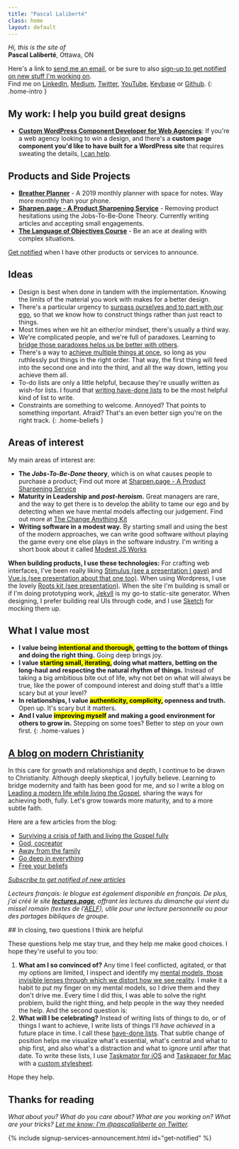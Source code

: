 ```yaml
---
title: "Pascal Laliberté"
class: home
layout: default
---
```


*Hi, this is the site of*  
**Pascal Laliberté**, Ottawa, ON
  
Here's a link to [send me an email](mailto:pascal@pascallaliberte.me), or be sure to also [sign-up to get notified on new stuff I'm working on](#get-notified).  
Find me on [LinkedIn][linkedin], [Medium][medium], [Twitter][twitter], [YouTube][youtube], [Keybase][keybase] or [Github][github].
{: .home-intro }


## My work: <span class="sub-title">I help you build great designs</span>

* **[Custom WordPress Component Developer for Web Agencies][wp-developer]**: If you're a web agency looking to win a design, and there's a **custom page component you'd like to have built for a WordPress site** that requires sweating the details, [I can help][wp-developer].

[wp-developer]: https://wp-developer.pascallaliberte.me

## Products and Side Projects

* **[Breather Planner][breather-planner]** - A 2019 monthly planner with space for notes. Way more monthly than your phone.
* **[Sharpen.page - A Product Sharpening Service][sharpen-page]** - Removing product hesitations using the Jobs-To-Be-Done Theory. Currently writing articles and accepting small engagements.
* **[The Language of Objectives Course](/language-of-objectives)** - Be an ace at dealing with complex situations.

[Get notified](#get-notified) when I have other products or services to announce.

## Ideas

* Design is best when done in tandem with the implementation. Knowing the limits of the material you work with makes for a better design.
* There's a particular urgency to [surpass ourselves and to part with our ego][postheroism], so that we know how to construct things rather than just react to things.
* Most times when we hit an either/or mindset, there's usually a third way.
* We're complicated people, and we're full of paradoxes. Learning to [bridge those paradoxes helps us be better with others][bridgeparadoxes].
* There's a way to [achieve multiple things at once][godeepineverything], so long as you ruthlessly put things in the right order. That way, the first thing will feed into the second one and into the third, and all the way down, letting you achieve them all.
* To-do lists are only a little helpful, because they're usually written as wish-for lists. I found that [writing have-done lists][havedone] to be the most helpful kind of list to write.
* Constraints are something to welcome. Annoyed? That points to something important. Afraid? That's an even better sign you're on the right track.
{: .home-beliefs }

[postheroism]: https://medium.com/@pascallaliberte/the-urgency-of-post-heroism-11e7d920bf49
[bridgeparadoxes]: http://by.pascallaliberte.me/2014-04-surviving-a-crisis-of-faith/
[godeepineverything]: http://by.pascallaliberte.me/2014-12-go-deep-in-everything/
[havedone]: http://by.pascallaliberte.me/2013-12-writing-objectives-you-will-accomplish/

## Areas of interest

My main areas of interest are:

* **The *Jobs-To-Be-Done* theory**, which is on what causes people to purchase a product; Find out more at [Sharpen.page - A Product Sharpening Service][sharpen-page]
* **Maturity in Leadership and _post-heroism_.** Great managers are rare, and the way to get there is to develop the ability to tame our ego and by detecting when we have mental models affecting our judgement. Find out more at [The Change Anything Kit](/change-anything/)
* **Writing software in a modest way.** By starting small and using the best of the modern approaches, we can write good software without playing the game every one else plays in the software industry. I'm writing a short book about it called [Modest JS Works][modestjs]

[modestjs]: https://modestjs.works/

**When building products, I use these technologies:** For crafting web interfaces, I've been really liking [Stimulus (see a presentation I gave)][stimulusjs-presentation] and [Vue.js (see presentation about that one too)][vuejs-presentation]. When using Wordpress, I use the lovely [Roots kit (see presentation)][roots-presentation]. When the site I'm building is small or if I'm doing prototyping work, [Jekyll][jekyllrb] is my go-to static-site generator. When designing, I prefer building real UIs through code, and I use [Sketch][sketchapp] for mocking them up.

[roots-presentation]: https://www.youtube.com/watch?v=c25nvDkblSQ&lc=z123zx3xcozsehkwc04cg1ujxxroyrgp5q40k
[stimulusjs-presentation]: https://www.youtube.com/watch?v=UucTtozapTE
[vuejs-presentation]: https://speakerdeck.com/pascallaliberte/making-turbolinks-work-with-vue-dot-js-fast-server-generated-pages-with-reactive-front-end-components
[rootsio]: https://roots.io/
[jekyllrb]: https://jekyllrb.com/
[sketchapp]: https://sketchapp.com/

## What I value most

* **I value being <mark>intentional and thorough,</mark> getting to the bottom of things and doing the right thing.** Going deep brings joy.
* **I value <mark>starting small, iterating,</mark> doing what matters, betting on the long-haul and respecting the natural rhythm of things.** Instead of taking a big ambitious bite out of life, why not bet on what will always be true, like the power of compound interest and doing stuff that's a little scary but at your level?
* **In relationships, I value <mark>authenticity, complicity,</mark> openness and truth.** Open up. It's scary but it matters. 
* **And I value <mark>improving myself</mark> and making a good environment for others to grow in.** Stepping on some toes? Better to step on your own first.
{: .home-values }

## [A blog on modern Christianity][faithblog]

In this care for growth and relationships and depth, I continue to be drawn to Christianity. Although deeply skeptical, I joyfully believe. Learning to bridge modernity and faith has been good for me, and so I write a blog on [Leading a modern life while living the Gospel][faithblog], sharing the ways for achieving both, fully. Let's grow towards more maturity, and to a more subtle faith.

Here are a few articles from the blog:

* [Surviving a crisis of faith and living the Gospel fully](http://by.pascallaliberte.me/2014-04-surviving-a-crisis-of-faith/)
* [God, cocreator](http://by.pascallaliberte.me/2014-06-god-cocreator/)
* [Away from the family](http://by.pascallaliberte.me/2014-08-away-from-the-family/)
* [Go deep in everything](http://by.pascallaliberte.me/2014-12-go-deep-in-everything/)
* [Free your beliefs](http://by.pascallaliberte.me/2015-04-free-your-beliefs/)

[faithblog]: http://by.pascallaliberte.me/

*[Subscribe to get notified of new articles](http://by.pascallaliberte.me/subscribe-follow/)*

*Lecteurs français: le blogue est également disponible en français. De plus, j'ai créé le site **[lectures.page][lectures]**, offrant les lectures du dimanche qui vient du missel romain (textes de l'[AELF][aelf]), utile pour une lecture personnelle ou pour des partages bibliques de groupe.*

<div class="scroll-reveal" markdown="1" id="questions">
## In closing, <span class="sub-title">two questions I think are helpful</span>

These questions help me stay true, and they help me make good choices. I hope they're useful to you too:

1. **What am I so convinced of?** Any time I feel conflicted, agitated, or that my options are limited, I inspect and identify my [mental models, those invisible lenses through which we distort how we see reality][mentalmodels]. I make it a habit to put my finger on my mental models, so I drive them and they don't drive me. Every time I did this, I was able to solve the right problem, build the right thing, and help people in the way they needed the help. And the second question is:
2. **What will I be celebrating?** Instead of writing lists of things to do, or of things I want to achieve, I write lists of things I'll *have achieved* in a future place in time. I call these [have-done lists][havedonelists]. That subtle change of position helps me visualize what's essential, what's central and what to ship first, and also what's a distraction and what to ignore until after that date. To write these lists, I use [Taskmator for iOS][taskmator] and [Taskpaper for Mac][taskpaper] with a [custom stylesheet][theme-notes-first].

Hope they help.

[mentalmodels]: http://by.pascallaliberte.me/2014-01-intro-to-mental-models/
[havedonelists]: http://by.pascallaliberte.me/2013-12-writing-objectives-you-will-accomplish/

[taskmator]: https://itunes.apple.com/ca/app/taskmator-taskpaper-client/id806250172?mt=8
[taskpaper]: https://www.taskpaper.com
[theme-notes-first]: https://github.com/pascallaliberte/theme-notes-first

## Thanks for reading

*What about you? What do you care about? What are you working on? What are your tricks? [Let me know: I'm @pascallaliberte on Twitter][twitter].*

{% include signup-services-announcement.html id="get-notified" %}

[linkedin]: https://www.linkedin.com/in/pascallaliberte/
[medium]: https://medium.com/@pascallaliberte
[twitter]: https://twitter.com/pascallaliberte
[instagram]: https://www.instagram.com/pascallaliberte/
[github]: https://github.com/pascallaliberte/
[youtube]: https://www.youtube.com/channel/UCo2CttXwSgcaEmrTsALqS-A
[keybase]: https://keybase.io/pascallaliberte
[lectures]: https://lectures.page
[bloopbloopshop]: https://bloopbloop.shop
[breather-planner]: https://breatherplanner.com
[change-anything]: /change-anything/
[sharpen-page]: https://sharpen.page
[aelf]: https://www.aelf.org
